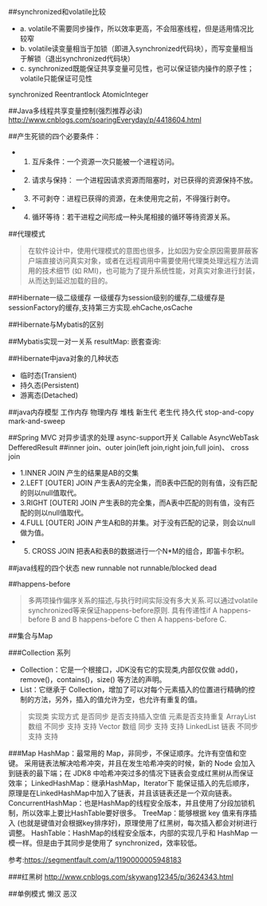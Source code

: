 ##synchronized和volatile比较
* a. volatile不需要同步操作，所以效率更高，不会阻塞线程，但是适用情况比较窄
* b. volatile读变量相当于加锁（即进入synchronized代码块），而写变量相当于解锁（退出synchronized代码块）
* c. synchronized既能保证共享变量可见性，也可以保证锁内操作的原子性；volatile只能保证可见性

synchronized	Reentrantlock	AtomicInteger

##Java多线程共享变量控制(强烈推荐必读)
http://www.cnblogs.com/soaringEveryday/p/4418604.html

##产生死锁的四个必要条件：
* 1) 互斥条件：一个资源一次只能被一个进程访问。
* 2) 请求与保持： 一个进程因请求资源而阻塞时，对已获得的资源保持不放。
* 3) 不可剥夺：进程已获得的资源，在未使用完之前，不得强行剥夺。
* 4) 循环等待：若干进程之间形成一种头尾相接的循环等待资源关系。

##代理模式
>在软件设计中，使用代理模式的意图也很多，比如因为安全原因需要屏蔽客户端直接访问真实对象，或者在远程调用中需要使用代理类处理远程方法调用的技术细节 (如 RMI)，也可能为了提升系统性能，对真实对象进行封装，从而达到延迟加载的目的。

##Hibernate一级二级缓存
一级缓存为session级别的缓存,二级缓存是sessionFactory的缓存,支持第三方实现.ehCache,osCache

##Hibernate与Mybatis的区别

##Mybatis实现一对一关系
resultMap:
嵌套查询:

##Hibernate中java对象的几种状态
* 临时态(Transient)
* 持久态(Persistent)
* 游离态(Detached)

##java内存模型
工作内存 物理内存
堆栈 新生代 老生代 持久代
stop-and-copy
mark-and-sweep

##Spring MVC 对异步请求的处理
async-support开关
Callable
AsyncWebTask
DefferedResult 
##inner join、outer join(left join,right join,full join)、 cross join
* 1.INNER JOIN 产生的结果是AB的交集
* 2.LEFT [OUTER] JOIN 产生表A的完全集，而B表中匹配的则有值，没有匹配的则以null值取代。
* 3.RIGHT [OUTER] JOIN 产生表B的完全集，而A表中匹配的则有值，没有匹配的则以null值取代。
* 4.FULL [OUTER] JOIN 产生A和B的并集。对于没有匹配的记录，则会以null做为值。
* 5. CROSS JOIN 把表A和表B的数据进行一个N*M的组合，即笛卡尔积。

##java线程的四个状态
new runnable not runnable/blocked dead

##happens-before
>多两项操作偏序关系的描述,与执行时间实际没有多大关系.可以通过volatile synchronized等来保证happens-before原则.
>具有传递性if A happens-before B and B happens-before C then A happens-before C.

##集合与Map

###Collection 系列
* Collection：它是一个根接口，JDK没有它的实现类,内部仅仅做 add()，remove()，contains()，size() 等方法的声明。
* List：它继承于 Collection，增加了可以对每个元素插入的位置进行精确的控制的方法，另外，插入的值允许为空，也允许有重复的值。
>实现类		实现方式	是否同步	是否支持插入空值	元素是否支持重复
ArrayList	数组		不同步	支持			支持
Vector		数组		同步		支持			支持
LinkedList	链表		不同步	支持			支持

###Map
HashMap：最常用的 Map，非同步，不保证顺序。允许有空值和空键。 采用链表法解决哈希冲突，并且在发生哈希冲突的时候，新的 Node 会加入到链表的最下端；在 JDK8 中哈希冲突过多的情况下链表会变成红黑树从而保证效率；
LinkedHashMap：继承HashMap，Iterator下 能保证插入的先后顺序，原理是在LinkedHashMap中加入了链表，并且该链表还是一个双向链表。
ConcurrentHashMap：也是HashMap的线程安全版本，并且使用了分段加锁机制，所以效率上要比HashTable要好很多。
TreeMap：能够根据 key 值来有序插入 (也就是键值对会根据key排序好)，原理使用了红黑树，每次插入都会对树进行调整。
HashTable：HashMap的线程安全版本，内部的实现几乎和 HashMap 一模一样。但是由于其同步是使用了 synchronized，效率较低。

参考:https://segmentfault.com/a/1190000005948183

###红黑树
http://www.cnblogs.com/skywang12345/p/3624343.html

##单例模式
懒汉 恶汉
